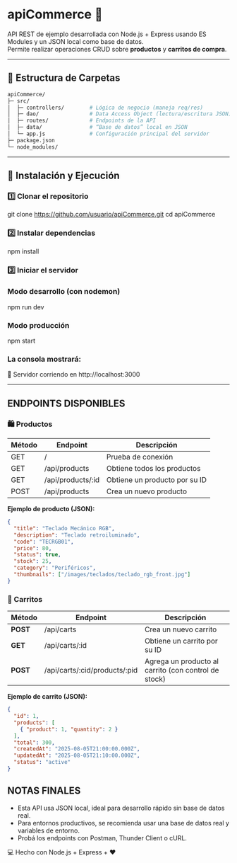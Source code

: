 # apiCommerce 🛒

API REST de ejemplo desarrollada con Node.js + Express usando ES Modules y un JSON local como base de datos.  
Permite realizar operaciones CRUD sobre **productos** y **carritos de compra**.

----------------------------------------------------------
## 📂 Estructura de Carpetas
```bash
apiCommerce/
├─ src/
│  ├─ controllers/        # Lógica de negocio (maneja req/res)
│  ├─ dao/                # Data Access Object (lectura/escritura JSON)
│  ├─ routes/             # Endpoints de la API
│  ├─ data/               # “Base de datos” local en JSON
│  └─ app.js              # Configuración principal del servidor
├─ package.json
└─ node_modules/
```
----------------------------------------------------------
## 🚀 Instalación y Ejecución

### 1️⃣ Clonar el repositorio
git clone https://github.com/usuario/apiCommerce.git
cd apiCommerce

### 2️⃣ Instalar dependencias
npm install

### 3️⃣ Iniciar el servidor
###  Modo desarrollo (con nodemon)
npm run dev

### Modo producción
npm start

### La consola mostrará:
 🚀 Servidor corriendo en http://localhost:3000

----------------------------------------------------------
## ENDPOINTS DISPONIBLES

### 🛍 Productos

| Método | Endpoint                 | Descripción                         |
|--------|-------------------------|-------------------------------------|
| GET    | /                     | Prueba de conexión                  |
| GET    | /api/products         | Obtiene todos los productos         |
| GET    | /api/products/:id     | Obtiene un producto por su ID       |
| POST   | /api/products         | Crea un nuevo producto              |

**Ejemplo de producto (JSON):**
```json
{
  "title": "Teclado Mecánico RGB",
  "description": "Teclado retroiluminado",
  "code": "TECRGB01",
  "price": 80,
  "status": true,
  "stock": 25,
  "category": "Periféricos",
  "thumbnails": ["/images/teclados/teclado_rgb_front.jpg"]
}
```
### 🛒 Carritos

| Método  | Endpoint                                | Descripción                                    |
|---------|----------------------------------------|------------------------------------------------|
| **POST**   | /api/carts                            | Crea un nuevo carrito                          |
| **GET**    | /api/carts/:id                        | Obtiene un carrito por su ID                   |
| **POST**   | /api/carts/:cid/products/:pid         | Agrega un producto al carrito (con control de stock) |

**Ejemplo de carrito (JSON):**
```json
{
  "id": 1,
  "products": [
    { "product": 1, "quantity": 2 }
  ],
  "total": 300,
  "createdAt": "2025-08-05T21:00:00.000Z",
  "updatedAt": "2025-08-05T21:10:00.000Z",
  "status": "active"
}
```
## NOTAS FINALES

- Esta API usa JSON local, ideal para desarrollo rápido sin base de datos real.
- Para entornos productivos, se recomienda usar una base de datos real y variables de entorno.
- Probá los endpoints con Postman, Thunder Client o cURL.

💻 Hecho con Node.js + Express + ❤️
